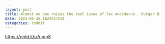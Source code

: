```yaml
--- 
layout: post 
title: Almost no one raises the real issue of Tax Avoidance - Rutger Bregman (World Economic Forum in Davos) 
date: 2021-06-25 1624627518 
categories: reddit 
--- 
```

https://redd.it/o7nmp8